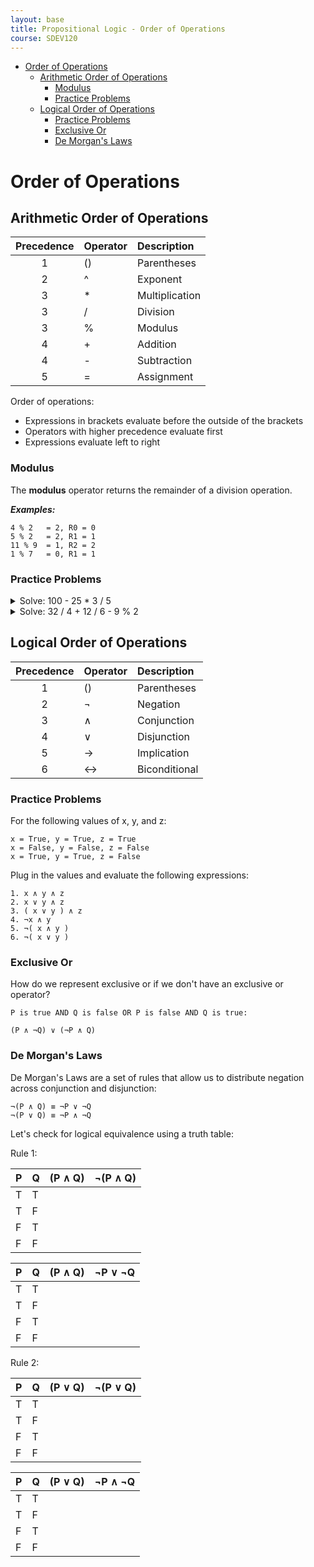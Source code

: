 ```yaml
---
layout: base
title: Propositional Logic - Order of Operations
course: SDEV120
---
```


- [Order of Operations](#order-of-operations)
  - [Arithmetic Order of Operations](#arithmetic-order-of-operations)
    - [Modulus](#modulus)
    - [Practice Problems](#practice-problems)
  - [Logical Order of Operations](#logical-order-of-operations)
    - [Practice Problems](#practice-problems-1)
    - [Exclusive Or](#exclusive-or)
    - [De Morgan's Laws](#de-morgans-laws)

# Order of Operations

## Arithmetic Order of Operations

| Precedence | Operator | Description    |
| :--------: | :------- | :------------- |
|     1      | ()       | Parentheses    |
|     2      | ^        | Exponent       |
|     3      | \*       | Multiplication |
|     3      | /        | Division       |
|     3      | %        | Modulus        |
|     4      | +        | Addition       |
|     4      | -        | Subtraction    |
|     5      | =        | Assignment     |

Order of operations:

- Expressions in brackets evaluate before the outside of the brackets
- Operators with higher precedence evaluate first
- Expressions evaluate left to right

### Modulus

The **modulus** operator returns the remainder of a division operation.

**_Examples:_**

```
4 % 2   = 2, R0 = 0
5 % 2   = 2, R1 = 1
11 % 9  = 1, R2 = 2
1 % 7   = 0, R1 = 1
```

### Practice Problems

<details>
    <summary>Solve: 100 - 25 * 3 / 5 </summary>
    <div>
        <p>100 - ((25 * 3) / 5)</p>
        <p>100 - (75 / 5)</p>
        <p>100 - 15</p>
        <p>85</p>
    </div>
</details>

<details>
    <summary>Solve: 32 / 4 + 12 / 6 - 9 % 2</summary>
    <div>
        <p>(32 / 4) + (12 / 6) - (9 % 2)</p>
        <p>8 + 2 - 1</p>
        <p>9</p>
    </div>
</details>

## Logical Order of Operations

| Precedence | Operator | Description   |
| :--------: | :------- | :------------ |
|     1      | ()       | Parentheses   |
|     2      | ¬        | Negation      |
|     3      | ∧        | Conjunction   |
|     4      | ∨        | Disjunction   |
|     5      | →        | Implication   |
|     6      | ↔        | Biconditional |

### Practice Problems

For the following values of x, y, and z:

```
x = True, y = True, z = True
x = False, y = False, z = False
x = True, y = True, z = False
```

Plug in the values and evaluate the following expressions:

```
1. x ∧ y ∧ z
2. x ∨ y ∧ z
3. ( x ∨ y ) ∧ z
4. ¬x ∧ y
5. ¬( x ∧ y )
6. ¬( x ∨ y )
```

### Exclusive Or

How do we represent exclusive or if we don't have an exclusive or operator?

```
P is true AND Q is false OR P is false AND Q is true:

(P ∧ ¬Q) ∨ (¬P ∧ Q)
```

### De Morgan's Laws

De Morgan's Laws are a set of rules that allow us to distribute negation across conjunction and disjunction:

```
¬(P ∧ Q) ≡ ¬P ∨ ¬Q
¬(P ∨ Q) ≡ ¬P ∧ ¬Q
```

Let's check for logical equivalence using a truth table:

Rule 1:

| P   | Q   | (P ∧ Q) | ¬(P ∧ Q) |
| --- | --- | ------- | -------- |
| T   | T   |         |          |
| T   | F   |         |          |
| F   | T   |         |          |
| F   | F   |         |          |

| P   | Q   | (P ∧ Q) | ¬P ∨ ¬Q |
| --- | --- | ------- | ------- |
| T   | T   |         |         |
| T   | F   |         |         |
| F   | T   |         |         |
| F   | F   |         |         |

Rule 2:

| P   | Q   | (P ∨ Q) | ¬(P ∨ Q) |
| --- | --- | ------- | -------- |
| T   | T   |         |          |
| T   | F   |         |          |
| F   | T   |         |          |
| F   | F   |         |          |

| P   | Q   | (P ∨ Q) | ¬P ∧ ¬Q |
| --- | --- | ------- | ------- |
| T   | T   |         |         |
| T   | F   |         |         |
| F   | T   |         |         |
| F   | F   |         |         |
